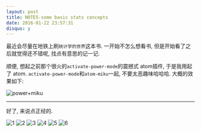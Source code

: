 ```yaml
---
layout: post
title: NOTE5-some basic stats concepts
date: 2016-01-22 23:57:31
disqus: y
---
```


最近会尽量在地铁上刷`统计学的世界`这本书.
一开始不怎么想看书, 但是开始看了之后就觉得还不错呢, 找点有意思的记一记.

顺便, 想起之前那个很火的`activate-power-mode`的震撼式 atom插件,
于是我用起了 atom.
`activate-power-mode`和`atom-miku`一起, 不要太恶趣味哈哈哈.
大概的效果如下:

![power+miku](http://7xpew2.com1.z0.glb.clouddn.com/chaostest.gif)

---
好了, 来说点正经的.

![1](http://7xpew2.com1.z0.glb.clouddn.com/note-3.pic.jpg)
![2](http://7xpew2.com1.z0.glb.clouddn.com/note-4.pic.jpg)
![3](http://7xpew2.com1.z0.glb.clouddn.com/note-5.pic.jpg)
![4](http://7xpew2.com1.z0.glb.clouddn.com/note-6.pic.jpg)
![5](http://7xpew2.com1.z0.glb.clouddn.com/note-7.pic.jpg)
![6](http://7xpew2.com1.z0.glb.clouddn.com/note-8.pic.jpg)
